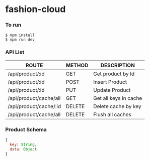 # fashion-cloud

### To run
```
$ npm install
$ npm run dev
```

### API List
| ROUTE                     | METHOD | DESCRIPTION               |
|---------------------------|--------|---------------------------|
| /api/product/:id          | GET    | Get product by Id         |
| /api/product/:id          | POST   | Insert Product            |
| /api/product/:id          | PUT    | Update Product            |
| /api/product/cache/all    | GET    | Get all keys in cache     |
| /api/product/cache/:id    | DELETE | Delete cache by key       |
| /api/product/cache/all    | DELETE | Flush all caches         |


### Product Schema
```javascript
{
  key: String,
  data: Object
}
```
